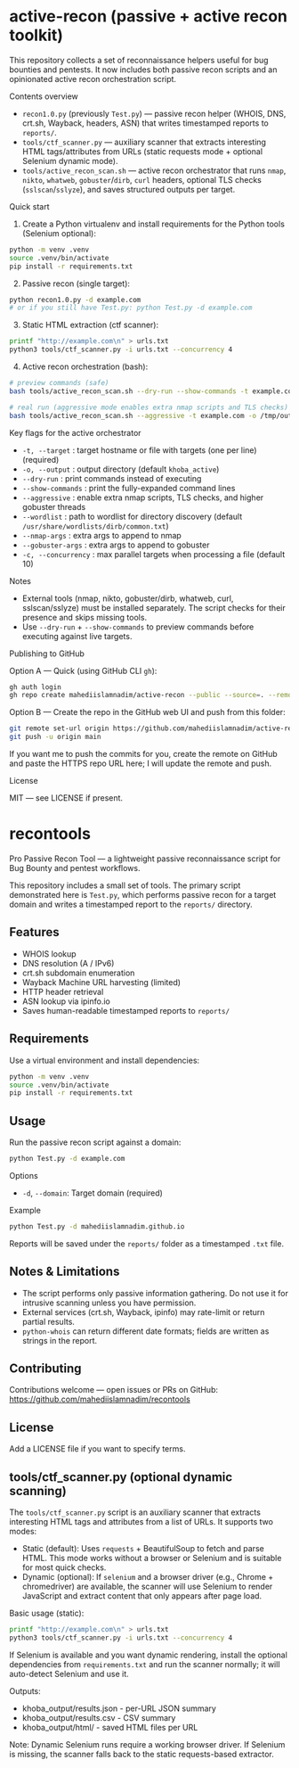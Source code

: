 # active-recon (passive + active recon toolkit)

This repository collects a set of reconnaissance helpers useful for bug bounties and pentests. It now includes both passive recon scripts and an opinionated active recon orchestration script.

Contents overview

- `recon1.0.py` (previously `Test.py`) — passive recon helper (WHOIS, DNS, crt.sh, Wayback, headers, ASN) that writes timestamped reports to `reports/`.
- `tools/ctf_scanner.py` — auxiliary scanner that extracts interesting HTML tags/attributes from URLs (static requests mode + optional Selenium dynamic mode).
- `tools/active_recon_scan.sh` — active recon orchestrator that runs `nmap`, `nikto`, `whatweb`, `gobuster`/`dirb`, `curl` headers, optional TLS checks (`sslscan`/`sslyze`), and saves structured outputs per target.

Quick start

1. Create a Python virtualenv and install requirements for the Python tools (Selenium optional):

```bash
python -m venv .venv
source .venv/bin/activate
pip install -r requirements.txt
```

2. Passive recon (single target):

```bash
python recon1.0.py -d example.com
# or if you still have Test.py: python Test.py -d example.com
```

3. Static HTML extraction (ctf scanner):

```bash
printf "http://example.com\n" > urls.txt
python3 tools/ctf_scanner.py -i urls.txt --concurrency 4
```

4. Active recon orchestration (bash):

```bash
# preview commands (safe)
bash tools/active_recon_scan.sh --dry-run --show-commands -t example.com

# real run (aggressive mode enables extra nmap scripts and TLS checks)
bash tools/active_recon_scan.sh --aggressive -t example.com -o /tmp/outdir
```

Key flags for the active orchestrator

- `-t, --target` : target hostname or file with targets (one per line) (required)
- `-o, --output` : output directory (default `khoba_active`)
- `--dry-run` : print commands instead of executing
- `--show-commands` : print the fully-expanded command lines
- `--aggressive` : enable extra nmap scripts, TLS checks, and higher gobuster threads
- `--wordlist` : path to wordlist for directory discovery (default `/usr/share/wordlists/dirb/common.txt`)
- `--nmap-args` : extra args to append to nmap
- `--gobuster-args` : extra args to append to gobuster
- `-c, --concurrency` : max parallel targets when processing a file (default 10)

Notes

- External tools (nmap, nikto, gobuster/dirb, whatweb, curl, sslscan/sslyze) must be installed separately. The script checks for their presence and skips missing tools.
- Use `--dry-run` + `--show-commands` to preview commands before executing against live targets.

Publishing to GitHub

Option A — Quick (using GitHub CLI `gh`):

```bash
gh auth login
gh repo create mahediislamnadim/active-recon --public --source=. --remote=origin --push
```

Option B — Create the repo in the GitHub web UI and push from this folder:

```bash
git remote set-url origin https://github.com/mahediislamnadim/active-recon.git
git push -u origin main
```

If you want me to push the commits for you, create the remote on GitHub and paste the HTTPS repo URL here; I will update the remote and push.

License

MIT — see LICENSE if present.
# recontools

Pro Passive Recon Tool — a lightweight passive reconnaissance script for Bug Bounty and pentest workflows.

This repository includes a small set of tools. The primary script demonstrated here is `Test.py`, which performs passive recon for a target domain and writes a timestamped report to the `reports/` directory.

## Features

- WHOIS lookup
- DNS resolution (A / IPv6)
- crt.sh subdomain enumeration
- Wayback Machine URL harvesting (limited)
- HTTP header retrieval
- ASN lookup via ipinfo.io
- Saves human-readable timestamped reports to `reports/`

## Requirements

Use a virtual environment and install dependencies:

```bash
python -m venv .venv
source .venv/bin/activate
pip install -r requirements.txt
```

## Usage

Run the passive recon script against a domain:

```bash
python Test.py -d example.com
```

Options
- `-d`, `--domain`: Target domain (required)

Example

```bash
python Test.py -d mahediislamnadim.github.io
```

Reports will be saved under the `reports/` folder as a timestamped `.txt` file.

## Notes & Limitations

- The script performs only passive information gathering. Do not use it for intrusive scanning unless you have permission.
- External services (crt.sh, Wayback, ipinfo) may rate-limit or return partial results.
- `python-whois` can return different date formats; fields are written as strings in the report.

## Contributing

Contributions welcome — open issues or PRs on GitHub: https://github.com/mahediislamnadim/recontools

## License

Add a LICENSE file if you want to specify terms.

## tools/ctf_scanner.py (optional dynamic scanning)

The `tools/ctf_scanner.py` script is an auxiliary scanner that extracts interesting HTML tags and attributes from a list of URLs. It supports two modes:

- Static (default): Uses `requests` + BeautifulSoup to fetch and parse HTML. This mode works without a browser or Selenium and is suitable for most quick checks.
- Dynamic (optional): If `selenium` and a browser driver (e.g., Chrome + chromedriver) are available, the scanner will use Selenium to render JavaScript and extract content that only appears after page load.

Basic usage (static):

```bash
printf "http://example.com\n" > urls.txt
python3 tools/ctf_scanner.py -i urls.txt --concurrency 4
```

If Selenium is available and you want dynamic rendering, install the optional dependencies from `requirements.txt` and run the scanner normally; it will auto-detect Selenium and use it.

Outputs:
- khoba_output/results.json - per-URL JSON summary
- khoba_output/results.csv  - CSV summary
- khoba_output/html/        - saved HTML files per URL

Note: Dynamic Selenium runs require a working browser driver. If Selenium is missing, the scanner falls back to the static requests-based extractor.
